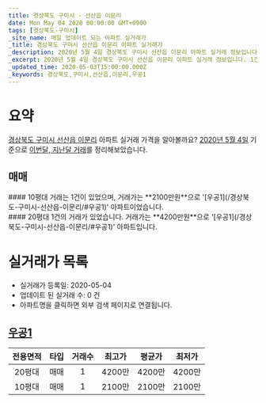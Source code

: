```yaml
---
title: 경상북도 구미시 - 선산읍 이문리
date: Mon May 04 2020 00:00:00 GMT+0900
tags: [경상북도-구미시]
_site_name: 매일 업데이트 되는 아파트 실거래가
_title: 경상북도 구미시 선산읍 이문리 아파트 실거래가
_description: 2020년 5월 4일 경상북도 구미시 선산읍 이문리 아파트 실거래 정보입니다. 1건 아파트 정보가 있습니다.
_excerpt: 2020년 5월 4일 경상북도 구미시 선산읍 이문리 아파트 실거래 정보입니다. 1건 아파트 정보가 있습니다.
_updated_time: 2020-05-03T15:00:00.000Z
_keywords: 경상북도,구미시,선산읍,이문리,우공1
---
```





# 요약
<ins>경상북도 구미시 선산읍 이문리</ins> 아파트 실거래 가격을 알아볼까요? <ins>2020년 5월 4일</ins> 기준으로 <ins>이번달, 지난달 거래</ins>를 정리해보았습니다.

## 매매
<div class="container">
<div class="six columns" markdown="1">
#### 10평대
거래는 1건이 있었으며, 거래가는 **2100만원**으로 '[우공1](/경상북도-구미시-선산읍-이문리/#우공1)' 아파트이었습니다.
</div>
<div class="six columns" markdown="1">
#### 20평대
1건의 거래가 있었습니다. 거래가는 **4200만원**으로 '[우공1](/경상북도-구미시-선산읍-이문리/#우공1)' 아파트입니다.
</div>
</div>



# 실거래가 목록
- 실거래가 등록일: 2020-05-04
- 업데이트 된 실거래 수: 0 건
- 아파트명을 클릭하면 외부 검색 페이지로 연결됩니다.

## [우공1](#우공1)

|전용면적|타입|거래수|최고가|평균가|최저가|
|:---:|:---:|:---:|:---:|:---:|:---:|
|20평대|<span class="deal-type-1">매매</span>|1|4200만|4200만|4200만|
|10평대|<span class="deal-type-1">매매</span>|1|2100만|2100만|2100만|

<br/>



